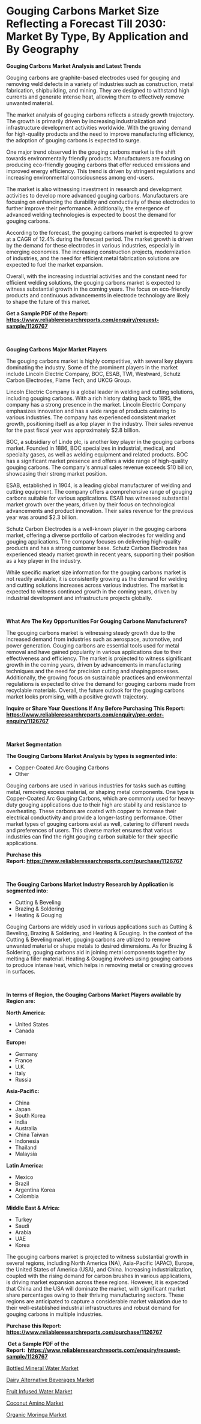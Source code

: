 <p><h1>Gouging Carbons Market Size Reflecting a Forecast Till 2030: Market By Type, By Application and By Geography</h1></p><p><strong>Gouging Carbons Market Analysis and Latest Trends</strong></p>
<p><p>Gouging carbons are graphite-based electrodes used for gouging and removing weld defects in a variety of industries such as construction, metal fabrication, shipbuilding, and mining. They are designed to withstand high currents and generate intense heat, allowing them to effectively remove unwanted material.</p><p>The market analysis of gouging carbons reflects a steady growth trajectory. The growth is primarily driven by increasing industrialization and infrastructure development activities worldwide. With the growing demand for high-quality products and the need to improve manufacturing efficiency, the adoption of gouging carbons is expected to surge.</p><p>One major trend observed in the gouging carbons market is the shift towards environmentally friendly products. Manufacturers are focusing on producing eco-friendly gouging carbons that offer reduced emissions and improved energy efficiency. This trend is driven by stringent regulations and increasing environmental consciousness among end-users.</p><p>The market is also witnessing investment in research and development activities to develop more advanced gouging carbons. Manufacturers are focusing on enhancing the durability and conductivity of these electrodes to further improve their performance. Additionally, the emergence of advanced welding technologies is expected to boost the demand for gouging carbons.</p><p>According to the forecast, the gouging carbons market is expected to grow at a CAGR of 12.4% during the forecast period. The market growth is driven by the demand for these electrodes in various industries, especially in emerging economies. The increasing construction projects, modernization of industries, and the need for efficient metal fabrication solutions are expected to fuel the market expansion.</p><p>Overall, with the increasing industrial activities and the constant need for efficient welding solutions, the gouging carbons market is expected to witness substantial growth in the coming years. The focus on eco-friendly products and continuous advancements in electrode technology are likely to shape the future of this market.</p></p>
<p><strong>Get a Sample PDF of the Report:&nbsp; <a href="https://www.reliableresearchreports.com/enquiry/request-sample/1126767">https://www.reliableresearchreports.com/enquiry/request-sample/1126767</a></strong></p>
<p>&nbsp;</p>
<p><strong>Gouging Carbons Major Market Players</strong></p>
<p><p>The gouging carbons market is highly competitive, with several key players dominating the industry. Some of the prominent players in the market include Lincoln Electric Company, BOC, ESAB, TWI, Westward, Schutz Carbon Electrodes, Flame Tech, and UKCG Group.</p><p>Lincoln Electric Company is a global leader in welding and cutting solutions, including gouging carbons. With a rich history dating back to 1895, the company has a strong presence in the market. Lincoln Electric Company emphasizes innovation and has a wide range of products catering to various industries. The company has experienced consistent market growth, positioning itself as a top player in the industry. Their sales revenue for the past fiscal year was approximately $2.8 billion.</p><p>BOC, a subsidiary of Linde plc, is another key player in the gouging carbons market. Founded in 1886, BOC specializes in industrial, medical, and specialty gases, as well as welding equipment and related products. BOC has a significant market presence and offers a wide range of high-quality gouging carbons. The company's annual sales revenue exceeds $10 billion, showcasing their strong market position.</p><p>ESAB, established in 1904, is a leading global manufacturer of welding and cutting equipment. The company offers a comprehensive range of gouging carbons suitable for various applications. ESAB has witnessed substantial market growth over the years, driven by their focus on technological advancements and product innovation. Their sales revenue for the previous year was around $2.3 billion.</p><p>Schutz Carbon Electrodes is a well-known player in the gouging carbons market, offering a diverse portfolio of carbon electrodes for welding and gouging applications. The company focuses on delivering high-quality products and has a strong customer base. Schutz Carbon Electrodes has experienced steady market growth in recent years, supporting their position as a key player in the industry.</p><p>While specific market size information for the gouging carbons market is not readily available, it is consistently growing as the demand for welding and cutting solutions increases across various industries. The market is expected to witness continued growth in the coming years, driven by industrial development and infrastructure projects globally.</p></p>
<p>&nbsp;</p>
<p><strong>What Are The Key Opportunities For Gouging Carbons Manufacturers?</strong></p>
<p><p>The gouging carbons market is witnessing steady growth due to the increased demand from industries such as aerospace, automotive, and power generation. Gouging carbons are essential tools used for metal removal and have gained popularity in various applications due to their effectiveness and efficiency. The market is projected to witness significant growth in the coming years, driven by advancements in manufacturing techniques and the need for precision cutting and shaping processes. Additionally, the growing focus on sustainable practices and environmental regulations is expected to drive the demand for gouging carbons made from recyclable materials. Overall, the future outlook for the gouging carbons market looks promising, with a positive growth trajectory.</p></p>
<p><strong>Inquire or Share Your Questions If Any Before Purchasing This Report: <a href="https://www.reliableresearchreports.com/enquiry/pre-order-enquiry/1126767">https://www.reliableresearchreports.com/enquiry/pre-order-enquiry/1126767</a></strong></p>
<p>&nbsp;</p>
<p><strong>Market Segmentation</strong></p>
<p><strong>The Gouging Carbons Market Analysis by types is segmented into:</strong></p>
<p><ul><li>Copper-Coated Arc Gouging Carbons</li><li>Other</li></ul></p>
<p><p>Gouging carbons are used in various industries for tasks such as cutting metal, removing excess material, or shaping metal components. One type is Copper-Coated Arc Gouging Carbons, which are commonly used for heavy-duty gouging applications due to their high arc stability and resistance to overheating. These carbons are coated with copper to increase their electrical conductivity and provide a longer-lasting performance. Other market types of gouging carbons exist as well, catering to different needs and preferences of users. This diverse market ensures that various industries can find the right gouging carbon suitable for their specific applications.</p></p>
<p><strong>Purchase this Report:&nbsp;<a href="https://www.reliableresearchreports.com/purchase/1126767">https://www.reliableresearchreports.com/purchase/1126767</a></strong></p>
<p>&nbsp;</p>
<p><strong>The Gouging Carbons Market Industry Research by Application is segmented into:</strong></p>
<p><ul><li>Cutting & Beveling</li><li>Brazing & Soldering</li><li>Heating & Gouging</li></ul></p>
<p><p>Gouging Carbons are widely used in various applications such as Cutting & Beveling, Brazing & Soldering, and Heating & Gouging. In the context of the Cutting & Beveling market, gouging carbons are utilized to remove unwanted material or shape metals to desired dimensions. As for Brazing & Soldering, gouging carbons aid in joining metal components together by melting a filler material. Heating & Gouging involves using gouging carbons to produce intense heat, which helps in removing metal or creating grooves in surfaces.</p></p>
<p>&nbsp;</p>
<p><strong>In terms of Region, the Gouging Carbons Market Players available by Region are:</strong></p>
<p>
    <p> <strong> North America: </strong>
        <ul>
            <li>United States</li>
            <li>Canada</li>
        </ul>
        </p> 
    <p> <strong> Europe: </strong>
        <ul>
            <li>Germany</li>
            <li>France</li>
            <li>U.K.</li>
            <li>Italy</li>
            <li>Russia</li>
        </ul>
        </p> 
    <p> <strong> Asia-Pacific: </strong>
        <ul>
            <li>China</li>
            <li>Japan</li>
            <li>South Korea</li>
            <li>India</li>
            <li>Australia</li>
            <li>China Taiwan</li>
            <li>Indonesia</li>
            <li>Thailand</li>
            <li>Malaysia</li>
        </ul>
        </p> 
    <p> <strong> Latin America: </strong>
        <ul>
            <li>Mexico</li>
            <li>Brazil</li>
            <li>Argentina Korea</li>
            <li>Colombia</li>
        </ul>
        </p> 
    <p> <strong> Middle East & Africa: </strong>
        <ul>
            <li>Turkey</li>
            <li>Saudi</li>
            <li>Arabia</li>
            <li>UAE</li>
            <li>Korea</li>
        </ul>
    </p>
    </p>
<p><p>The gouging carbons market is projected to witness substantial growth in several regions, including North America (NA), Asia-Pacific (APAC), Europe, the United States of America (USA), and China. Increasing industrialization, coupled with the rising demand for carbon brushes in various applications, is driving market expansion across these regions. However, it is expected that China and the USA will dominate the market, with significant market share percentages owing to their thriving manufacturing sectors. These regions are anticipated to capture a considerable market valuation due to their well-established industrial infrastructures and robust demand for gouging carbons in multiple industries.</p></p>
<p><strong>Purchase this Report: <a href="https://www.reliableresearchreports.com/purchase/1126767">https://www.reliableresearchreports.com/purchase/1126767</a></strong></p>
<p>&nbsp;<strong>Get a Sample PDF of the Report:&nbsp;&nbsp;<a href="https://www.reliableresearchreports.com/enquiry/request-sample/1126767">https://www.reliableresearchreports.com/enquiry/request-sample/1126767</a></strong></p>
<p><strong></strong></p>
<p><p><a href="https://medium.com/@kimberlymontgomery2004/bottled-mineral-water-market-report-reveals-the-latest-trends-and-growth-opportunities-of-this-0ad952727f45">Bottled Mineral Water Market</a></p><p><a href="https://medium.com/@judithhoffman05/dairy-alternative-beverages-market-analysis-and-sze-forecasted-for-period-from-2023-to-2030-0fa465f55832">Dairy Alternative Beverages Market</a></p><p><a href="https://medium.com/@tammyfreeman2022/fruit-infused-water-market-competitive-analysis-market-trends-and-forecast-to-2030-53f3ae4b448b">Fruit Infused Water Market</a></p><p><a href="https://medium.com/@angelaarnold1941/coconut-amino-market-the-key-to-successful-business-strategy-forecast-till-2030-f2293eeee841">Coconut Amino Market</a></p><p><a href="https://medium.com/@anndavis1924/organic-moringa-market-research-report-its-history-and-forecast-2023-to-2030-f974d72ba83b">Organic Moringa Market</a></p></p>